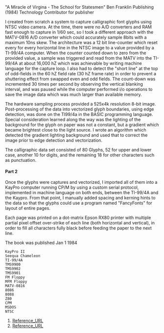 "A Miracle of Virgina - The School for Statesmen"
Ben Franklin Publishing (1984)
Technology Contributor for publisher

I created from scratch a system to capture calligraphic font glyphs using NTSC video camera. At the time, there were no A/D converters and RAM fast enough to capture in 1/60 sec, so I took a different approach with the MATV-0816 A/D converter which could accurately sample 8bits with a maximum 10ns skew.  The architecture was a 12 bit line-counter which reset every for every horizontal line in the NTSC image to a value provided by a TI-99/4A computer.  When the counter counted down to zero from the provided value, a sample was triggered and read from the MATV into the TI-99/4A at about 16,000 hZ which was achievable by writing machine language for the capture loop.  I also had to detect the "short line" at the top of odd-fields in the 60 hZ field rate (30 hZ frame rate) in order to prevent a shuttering effect from swapped even and odd fields.  The count-down was incremented 30 times per second by observing the vertical blanking interval, and was paused while the computer performed i/o operations to save the image data which was much larger than available memory.

The hardware sampling process provided a 525x4k resolution 8-bit image.  Post-processing of the data into vectorized glyph boundaries, using edge detection, was done on the TI99/4a in the BASIC programming language. Special consideration learned along the way was the lighting of the background for the glyph on paper was not a constant, but a gradient which became brightest close to the light source.  I wrote an algorithm which detected the gradient lighting background and used that to correct the image prior to edge detection and vectorization.

The calligraphic data set consisted of 80 Glyphs, 52 for upper and lower case, another 10 for digits, and the remaining 18 for other characters such as punctuation.

#### Part 2
Once the glyphs were captures and vectorized, I imported all of them into a KayPro computer running CP/M by using a custom serial protocol, implemented in machine language on both ends, between the TI-99/4A and the Kaypro. From that point, I manually added spacing and kerning hints to the data so that the glyphs could use a program named "FancyFonts" for layout of entire pages.

Each page was printed on a dot-matrix Epson RX80 printer with multiple partial pixel offset over-strike of each line (both horizontal and vertical), in order to fill all characters fully black before feeding the paper
to the next line.

The book was published Jan 1 1984

 ```
KayPro II
Seequa Chameleon
TI-99/4A
TMS9900
TMS9902
TMS9901
FM Floppy
MFM Floppy
MATV-0816
8086
8088
Z80
CPM
MSDOS
NTSC
```

1)  [Reference_URL](https://a.co/d/3OKlSCT)
2)  [Reference_URL](https://www.analog.com/media/en/technical-documentation/obsolete-data-sheets/616811matv-0816.pdf)
